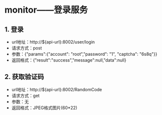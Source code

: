# monitor——登录服务

## 1. 登录
* url地址：http://${api-url}:8002/user/login
* 请求方式：post
* 参数：{"params":{"account": "root","password": "1", "captcha": "6s8q"}}
* 返回格式：{"result":"success","message":null,"data":null}

## 2. 获取验证码
* url地址：http://${api-url}:8002/RandomCode
* 请求方式：get
* 参数：无
* 返回格式：JPEG格式图片(60*22)
